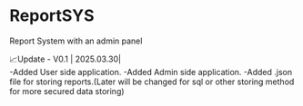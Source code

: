 # ReportSYS
Report System with an admin panel


📈Update - V0.1 | 2025.03.30| <br />
  -Added User side application.
  -Added Admin side application.
  -Added .json file for storing reports.(Later will be changed for sql or other storing method for more secured data storing)
